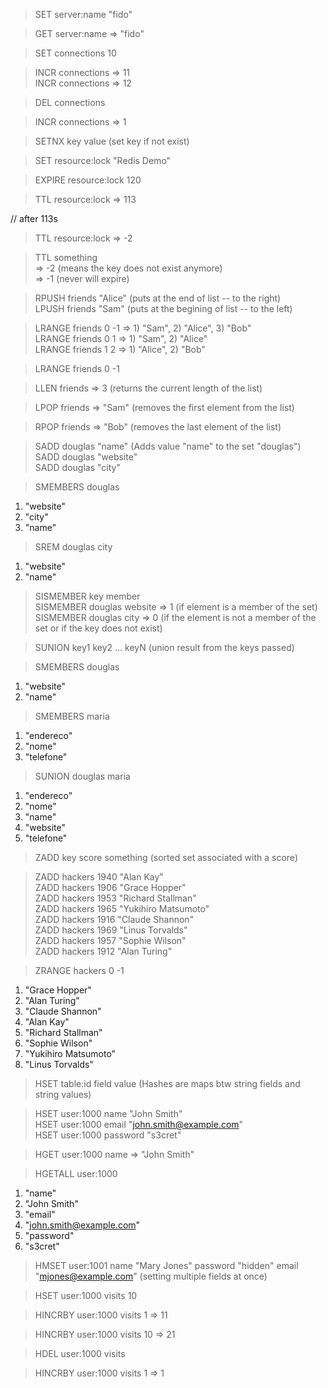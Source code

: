 > SET server:name "fido"  

> GET server:name => "fido"

> SET connections 10  

> INCR connections => 11  
> INCR connections => 12  

> DEL connections  

> INCR connections => 1  

> SETNX key value (set key if not exist)  

> SET resource:lock "Redis Demo"  

> EXPIRE resource:lock 120  

> TTL resource:lock => 113  

// after 113s  

> TTL resource:lock => -2  

> TTL something  
=>  -2 (means the key does not exist anymore)  
=>  -1 (never will expire)  

> RPUSH friends "Alice" (puts at the end of list -- to the right)  
> LPUSH friends "Sam" (puts at the begining of list -- to the left)  

> LRANGE friends 0 -1 => 1) "Sam", 2) "Alice", 3) "Bob"  
> LRANGE friends 0 1 => 1) "Sam", 2) "Alice"  
> LRANGE friends 1 2 => 1) "Alice", 2) "Bob"  

> LRANGE friends 0 -1  

> LLEN friends => 3 (returns the current length of the list)  

> LPOP friends => "Sam" (removes the first element from the list)  

> RPOP friends => "Bob" (removes the last element of the list)  

> SADD douglas "name" (Adds value "name" to the set "douglas")  
> SADD douglas "website"  
> SADD douglas "city"  

> SMEMBERS douglas  
1) "website"  
2) "city"  
3) "name"  

> SREM douglas city  
1) "website"  
2) "name"  

> SISMEMBER key member  
> SISMEMBER douglas website => 1 (if element is a member of the set)  
> SISMEMBER douglas city => 0 (if the element is not a member of the set or if the key does not exist)  

> SUNION key1 key2 ... keyN (union result from the keys passed)  

> SMEMBERS douglas  

1) "website"  
2) "name"  

> SMEMBERS maria  

1) "endereco"  
2) "nome"  
3) "telefone"  

> SUNION douglas maria  

1) "endereco"  
2) "nome"  
3) "name"  
4) "website"  
5) "telefone"  

> ZADD key score something (sorted set associated with a score)  

> ZADD hackers 1940 "Alan Kay"  
> ZADD hackers 1906 "Grace Hopper"  
> ZADD hackers 1953 "Richard Stallman"  
> ZADD hackers 1965 "Yukihiro Matsumoto"  
> ZADD hackers 1916 "Claude Shannon"  
> ZADD hackers 1969 "Linus Torvalds"  
> ZADD hackers 1957 "Sophie Wilson"  
> ZADD hackers 1912 "Alan Turing"  

> ZRANGE hackers 0 -1  

1) "Grace Hopper"  
2) "Alan Turing"  
3) "Claude Shannon"  
4) "Alan Kay"  
5) "Richard Stallman"  
6) "Sophie Wilson"  
7) "Yukihiro Matsumoto"  
8) "Linus Torvalds"  

> HSET table:id field value (Hashes are maps btw string fields and string values)   

> HSET user:1000 name "John Smith"  
> HSET user:1000 email "john.smith@example.com"  
> HSET user:1000 password "s3cret"  

> HGET user:1000 name => "John Smith"  

> HGETALL user:1000  
1) "name"  
2) "John Smith"  
3) "email"  
4) "john.smith@example.com"  
5) "password"  
6) "s3cret"  

> HMSET user:1001 name "Mary Jones" password "hidden" email "mjones@example.com" (setting multiple fields at once)  

> HSET user:1000 visits 10  

> HINCRBY user:1000 visits 1 => 11  

> HINCRBY user:1000 visits 10 => 21  

> HDEL user:1000 visits  

> HINCRBY user:1000 visits 1 => 1  